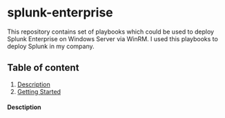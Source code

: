 # splunk-enterprise
This repository contains set of playbooks which could be used to deploy Splunk Enterprise on Windows Server via WinRM.
I used this playbooks to deploy Splunk in my company.

## Table of content
1. [Description](#description)
1. [Getting Started](#getting-started)

#### Desctiption
